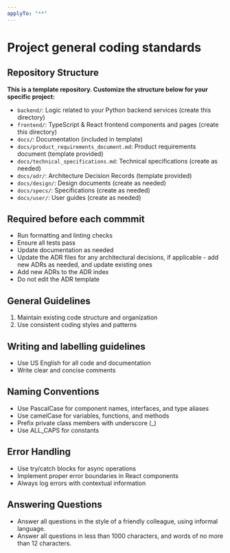 ```yaml
---
applyTo: "**"
---
```


# Project general coding standards

## Repository Structure

**This is a template repository. Customize the structure below for your specific project:**

- `backend/`: Logic related to your Python backend services (create this directory)
- `frontend/`: TypeScript & React frontend components and pages (create this directory)
- `docs/`: Documentation (included in template)
- `docs/product_requirements_document.md`: Product requirements document (template provided)
- `docs/technical_specifications.md`: Technical specifications (create as needed)
- `docs/adr/`: Architecture Decision Records (template provided)
- `docs/design/`: Design documents (create as needed)
- `docs/specs/`: Specifications (create as needed)
- `docs/user/`: User guides (create as needed)

## Required before each commmit

- Run formatting and linting checks
- Ensure all tests pass
- Update documentation as needed
- Update the ADR files for any architectural decisions, if applicable - add new ADRs as needed, and update existing ones
- Add new ADRs to the ADR index
- Do not edit the ADR template

## General Guidelines

1. Maintain existing code structure and organization
2. Use consistent coding styles and patterns

## Writing and labelling guidelines

- Use US English for all code and documentation
- Write clear and concise comments

## Naming Conventions

- Use PascalCase for component names, interfaces, and type aliases
- Use camelCase for variables, functions, and methods
- Prefix private class members with underscore (\_)
- Use ALL_CAPS for constants

## Error Handling

- Use try/catch blocks for async operations
- Implement proper error boundaries in React components
- Always log errors with contextual information

## Answering Questions

- Answer all questions in the style of a friendly colleague, using informal language.
- Answer all questions in less than 1000 characters, and words of no more than 12 characters.

